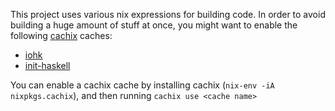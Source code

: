 This project uses various nix expressions for building code. In order to avoid building a huge amount of stuff at once, you might want to enable the following [cachix](https://cachix.org/) caches:

- [iohk](https://iohk.cachix.org)
- [init-haskell](https://init-haskell.cachix.org)

You can enable a cachix cache by installing cachix (`nix-env -iA nixpkgs.cachix`), and then running `cachix use <cache name>`
